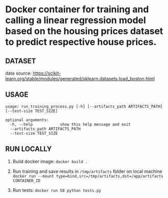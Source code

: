 # Docker container for training and calling a linear regression model based on the housing prices dataset to predict respective house prices.

## DATASET
data source: https://scikit-learn.org/stable/modules/generated/sklearn.datasets.load_boston.html

## USAGE
```
usage: run_training_process.py [-h] [--artifacts_path ARTIFACTS_PATH] [--test-size TEST_SIZE]

optional arguments:
  -h, --help            show this help message and exit
  --artifacts_path ARTIFACTS_PATH
  --test-size TEST_SIZE
```

## RUN LOCALLY
1. Build docker image:
`docker build .`

2. Run training and save results in `/tmp/artifacts` folder on local machine
`docker run --mount type=bind,src=/tmp/artifacts,dst=/app/artifacts CONTAINER_ID`

3. Run tests:
`docker run 58 python tests.py`



